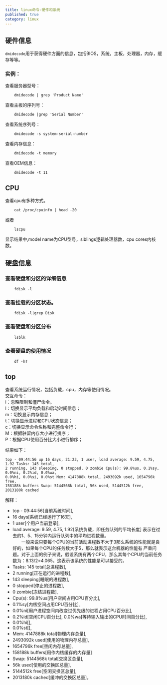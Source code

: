 ```yaml
---
title: linux命令-硬件和系统
published: true
category: linux
---
```



## 硬件信息
`dmidecode`用于获得硬件方面的信息，包括BIOS，系统，主板，处理器，内存，缓存等等。

### 实例：
查看服务器型号：
```
	dmidecode | grep 'Product Name'
```
查看主板的序列号：
```
	dmidecode |grep 'Serial Number'
```
查看系统序列号：
```
	dmidecode -s system-serial-number
```
查看内存信息：
```
	dmidecode -t memory
```
查看OEM信息：
```
	dmidecode -t 11
```

## CPU
查看cpu有多种方式。
```
	cat /proc/cpuinfo | head -20
```
或者
```
	lscpu
```
显示结果中,model name为CPU型号，siblings逻辑处理器数，cpu cores内核数。

## 硬盘信息
### 查看硬盘和分区的详细信息
```
	fdisk -l
```
### 查看挂载的分区状态。
```
	fdisk -l|grep Disk
```
### 查看硬盘和分区分布
```
	lsblk
```
### 查看硬盘的使用情况
```
	df -hT
```

## top
查看系统运行情况，包括负载，cpu，内存等使用情况。      
交互命令：        
i：忽略限制和僵尸命令。        
l：切换显示平均负载和启动时间信息；      
m：切换显示内存信息；     
t：切换显示进程和CPU状态信息；       
c：切换显示命令名称和完整命令行；       
M：根据驻留内存大小进行排序；         
P：根据CPU使用百分比大小进行排序；

结果如下：
```
top - 09:44:56 up 16 days, 21:23, 1 user, load average: 9.59, 4.75, 1.92 Tasks: 145 total, 
2 running, 143 sleeping, 0 stopped, 0 zombie Cpu(s): 99.8%us, 0.1%sy, 0.0%ni, 0.2%id, 0.0%wa, 
0.0%hi, 0.0%si, 0.0%st Mem: 4147888k total, 2493092k used, 1654796k free, 
158188k buffers Swap: 5144568k total, 56k used, 5144512k free, 2013180k cached
```
解释：     
* top - 09:44:56\[当前系统时间\],
* 16 days\[系统已经运行了16天\],
* 1 user\[个用户当前登录\],
* load average: 9.59, 4.75, 1.92\[系统负载，即任务队列的平均长度\] 表示在过去的1、5、15分钟内运行队列中的平均进程数量。      
　　一般来说只要每个CPU的当前活动进程数不大于3那么系统的性能就是良好的，如果每个CPU的任务数大于5，那么就表示这台机器的性能有
严重问题。对于上面的例子来说，假设系统有两个CPU，那么其每个CPU的当前任务数为：8.13/2=4.065。这表示该系统的性能是可以接受的。
* Tasks: 145 total\[总进程数\],
* 2 running\[正在运行的进程数\],
* 143 sleeping\[睡眠的进程数\],
* 0 stopped\[停止的进程数\],
* 0 zombie\[冻结进程数\],
* Cpu(s): 99.8%us\[用户空间占用CPU百分比\],
* 0.1%sy\[内核空间占用CPU百分比\],
* 0.0%ni\[用户进程空间内改变过优先级的进程占用CPU百分比\],
* 0.2%id\[空闲CPU百分比\], 0.0%wa\[等待输入输出的CPU时间百分比\],
* 0.0%hi[],
* 0.0%st[],
* Mem: 4147888k total\[物理内存总量\],
* 2493092k used\[使用的物理内存总量\],
* 1654796k free\[空闲内存总量\],
* 158188k buffers\[用作内核缓存的内存量\]
* Swap:  5144568k total\[交换区总量\],
* 56k used\[使用的交换区总量\],
* 5144512k free\[空闲交换区总量\],
* 2013180k cached\[缓冲的交换区总量\]。



